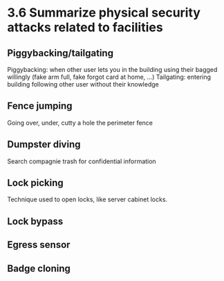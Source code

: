# 3.6 Summarize physical security attacks related to facilities
## Piggybacking/tailgating
Piggybacking: when other user lets you in the building using their bagged willingly (fake arm full, fake forgot card at home, ...) 
Tailgating: entering building following other user without their knowledge
## Fence jumping
Going over, under, cutty a hole the perimeter fence
## Dumpster diving
Search compagnie trash for confidential information
## Lock picking
Technique used to open locks, like server cabinet locks.
## Lock bypass
## Egress sensor
## Badge cloning

